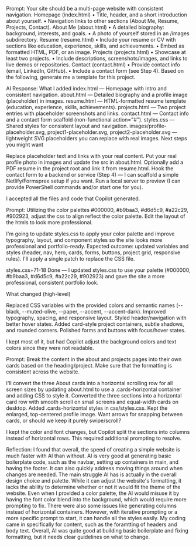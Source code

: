 Prompt: Your site should be a multi-page website with consistent navigation.
Homepage (index.html)
• Title, header, and a short introduction about yourself.
• Navigation links to other sections (About Me, Resume, Projects, Contact).
About Me (about.html)
• A detailed biography: background, interests, and goals.
• A photo of yourself stored in an /images subdirectory.
Resume (resume.html)
• Include your resume or CV with sections like education, experience, skills, and achievements.
• Embed as formatted HTML, PDF, or an image.
Projects (projects.html)
• Showcase at least two projects.
• Include descriptions, screenshots/images, and links to live demos or repositories.
Contact (contact.html)
• Provide contact info (email, LinkedIn, GitHub).
• Include a contact form (see Step 4).
Based on the following, generate me a template for this project.

AI Response: What I added
index.html — Homepage with intro and consistent navigation.
about.html — Detailed biography and a profile image (placeholder) in images.
resume.html — HTML-formatted resume template (education, experience, skills, achievements).
projects.html — Two project entries with placeholder screenshots and links.
contact.html — Contact info and a contact form scaffold (non-functional action="#").
styles.css — Shared styles for consistent layout and navigation.
images/profile-placeholder.svg, project1-placeholder.svg, project2-placeholder.svg — lightweight SVG placeholders you can replace with real images.
Next steps you might want

Replace placeholder text and links with your real content.
Put your real profile photo in images and update the src in about.html.
Optionally add a PDF resume in the project root and link it from resume.html.
Hook the contact form to a backend or service (Step 4) — I can scaffold a simple Netlify/Formspree setup if you want.
Run a local server to preview (I can provide PowerShell commands and/or start one for you).

I accepted all the files and code that Copilot generated.

Prompt: Utilizing the color palettes #000000, #b9baa3, #d6d5c9, #a22c29, #902923, adjust the css to align reflect the color palette. Edit the layout of the htmls to look more professional.

I'm going to update styles.css to apply your color palette and improve typography, layout, and component styles so the site looks more professional and portfolio-ready. Expected outcome: updated variables and styles (header, nav, hero, cards, forms, buttons, project grid, responsive rules). I'll apply a single patch to replace the CSS file.

styles.css+71-18
Done — I updated styles.css to use your palette (#000000, #b9baa3, #d6d5c9, #a22c29, #902923) and gave the site a more professional, consistent portfolio look.

What changed (high-level)

Replaced CSS variables with the provided colors and semantic names (--black, --muted-olive, --paper, --accent, --accent-dark).
Improved typography, spacing, and responsive layout.
Styled header/navigation with better hover states.
Added card-style project containers, subtle shadows, and rounded corners.
Polished forms and buttons with focus/hover states.

I kept most of it, but had Copilot adjust the background colors and text colors since they were not readable.

Prompt: Break the content in the about and projects pages into their own cards based on the heading/project. Make sure that the formatting is consistent across the website.

I'll convert the three About cards into a horizontal scrolling row for all screen sizes by updating about.html to use a .cards-horizontal container and adding CSS to style it.
Converted the three sections into a horizontal card row with smooth scroll on small screens and equal-width cards on desktop.
Added .cards-horizontal styles in css/styles.css.
Kept the enlarged, top-centered profile image.
Want arrows for snapping between cards, or should we keep it purely swipe/scroll?

I kept the color and font changes, but Copilot split the sections into columns instead of horizontal rows. This required additional prompting to resolve.

Reflection: I found that overall, the speed of creating a simple website is much faster with AI than without. AI is very good at generating basic boilerplate code, such as the navbar, setting up containers in main, and having the footer. It can also quickly address moving things around when changes are needed. The main struggle AI has is actually in the overall design choice and palette. While it can adjust the website's formatting, it lacks the ability to determine whether or not it would fit the theme of the website. Even when I provided a color palette, the AI would misuse it by having the font color blend into the background, which would require more prompting to fix. There were also some issues like generating columns instead of horizontal containers. However, with iterative prompting or a more specific prompt to start, it can handle all the styles easily. My coding came in specifically for content, such as the foramtting of headers and body text. Overall, AI was quite good at building basic boilerplate and fixing formatting, but it needs clear guidelines on what to change.
